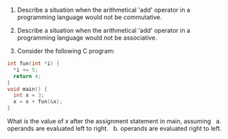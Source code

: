 1. Describe a situation when the arithmetical 'add' operator in a programming language would not be commutative.

2. Describe a situation when the arithmetical 'add' operator in a programming language would not be associative.

3. Consider the following C program:
```c
int fun(int *i) {
  *i += 5;
  return 4;
}
void main() {
  int x = 3;
  x = x + fun(&x);
}
```
What is the value of <i>x</i> after the assignment statement in main, assuming
&nbsp;&nbsp;a. operands are evaluated left to right.
&nbsp;&nbsp;b. operands are evaluated right to left.
